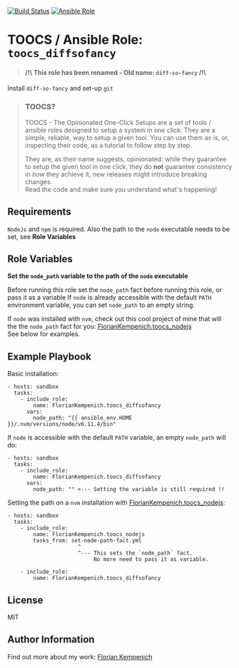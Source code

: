 [![Build Status](https://travis-ci.org/FlorianKempenich/TOOCS-diffsofancy.svg?branch=master)](https://travis-ci.org/FlorianKempenich/TOOCS-diffsofancy) [![Ansible Role](https://img.shields.io/ansible/role/36100.svg)](https://galaxy.ansible.com/FlorianKempenich/toocs_diffsofancy)


# TOOCS / Ansible Role: `toocs_diffsofancy`
> #### /!\ This role has been renamed - Old name: `diff-so-fancy` /!\

Install `diff-so-fancy` and set-up `git`

> ### TOOCS?
> TOOCS - The Opinionated One-Click Setups are a set of tools / ansible roles designed to setup a system in one click. They are a simple, reliable, way to setup a given tool. You can use them as is, or, inspecting their code, as a tutorial to follow step by step.
> 
> They are, as their name suggests, opinionated: while they guarantee to setup the given tool in one click, they do **not** guarantee consistency in _how_ they achieve it, new releases might introduce breaking changes.  
> Read the code and make sure you understand what's happening!

## Requirements
`NodeJs` and `npm` is required.
Also the path to the `node` executable needs to be set, see **Role Variables**

## Role Variables
**Set the `node_path` variable to the path of the `node` executable**

Before running this role set the `node_path` fact before running this role, or pass it as a variable
If `node` is already accessible with the default `PATH` environment variable, you can set `node_path` to an empty string.

If `node` was installed with `nvm`, check out this cool project of mine that will the the `node_path` fact for you: [FlorianKempenich.toocs_nodejs](https://galaxy.ansible.com/FlorianKempenich/toocs_nodejs)  
See below for examples.


## Example Playbook
Basic installation:
```
- hosts: sandbox
  tasks:
    - include_role:
        name: FlorianKempenich.toocs_diffsofancy
      vars:
        node_path: "{{ ansible_env.HOME }}/.nvm/versions/node/v6.11.4/bin"
```

If `node` is accessible with the default `PATH` variable, an empty `node_path` will do:
```
- hosts: sandbox
  tasks:
    - include_role:
        name: FlorianKempenich.toocs_diffsofancy
      vars:
        node_path: "" <--- Setting the variable is still required !!
```

Setting the path on a `nvm` installation with [FlorianKempenich.toocs_nodejs](https://galaxy.ansible.com/FlorianKempenich/toocs_nodejs):
```
- hosts: sandbox
  tasks:
    - include_role:
        name: FlorianKempenich.toocs_nodejs
        tasks_from: set-node-path-fact.yml
                      ^
                      ^--- This sets the `node_path` fact.
                           No more need to pass it as variable.

    - include_role:
        name: FlorianKempenich.toocs_diffsofancy
```

## License
MIT

## Author Information
Find out more about my work: [Florian Kempenich](https://floriankempenich.com)
